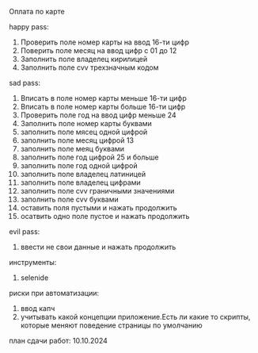 Оплата по карте

happy pass:
1. Проверить поле номер карты на ввод 16-ти цифр
2. Поверить поле месяц на ввод цифр с 01 до 12
3. Заполнить поле владелец кирилицей
4. Заполнить поле cvv трехзначным кодом

sad pass:
1. Вписать в поле номер карты меньше 16-ти цифр
2. Вписать в поле номер карты больше 16-ти цифр
3. Проверить поле год на ввод цифр меньше 24
4. Заполнить поле номер карты буквами
5. заполнить поле мясец одной цифрой
6. заполнить поле месяц цифрой 13
7. заполнить поле меяц буквами
8. заполнить поле год цифрой 25 и больше
9. заполнить поле год одной цифрой
10. заполнить поле владелец латиницей
11. заполнить поле владелец цифрами
12. заполнить поле cvv граничными значениями
13. заполнить поле cvv буквами
14. оставить поля пустыми и нажать продолжить
15. осатвить одно поле пустое и нажать продолжить

evil pass:
1. ввести не свои данные и нажать продолжить

инструменты:
1. selenide

риски при автоматизации:
1. ввод капч
2. учитывать какой концепции приложение.Есть ли какие то скрипты, которые меняют поведение страницы по умолчанию

план сдачи работ:
10.10.2024

